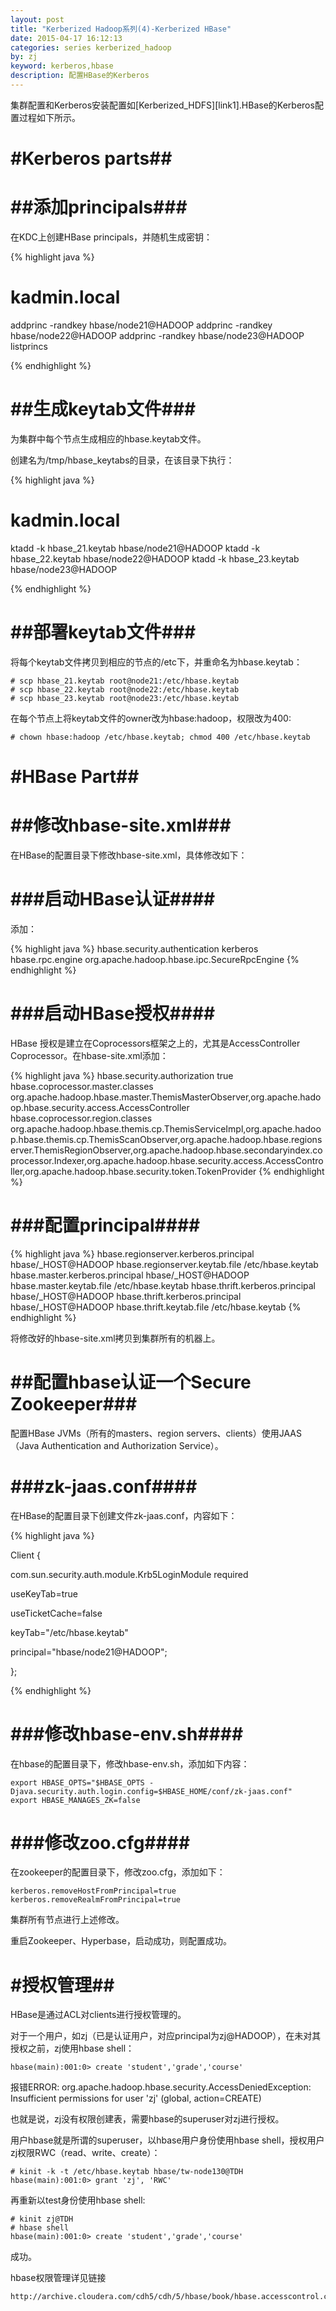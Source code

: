 ```yaml
---
layout: post
title: "Kerberized Hadoop系列(4)-Kerberized HBase"
date: 2015-04-17 16:12:13
categories: series kerberized_hadoop
by: zj
keyword: kerberos,hbase 
description: 配置HBase的Kerberos
---
```


集群配置和Kerberos安装配置如[Kerberized_HDFS][link1].HBase的Kerberos配置过程如下所示。

# #Kerberos parts##

# ##添加principals###

在KDC上创建HBase principals，并随机生成密钥：

{% highlight java %}

#  kadmin.local
addprinc -randkey hbase/node21@HADOOP
addprinc -randkey hbase/node22@HADOOP
addprinc -randkey hbase/node23@HADOOP
listprincs

{% endhighlight %}

# ##生成keytab文件###

为集群中每个节点生成相应的hbase.keytab文件。

创建名为/tmp/hbase_keytabs的目录，在该目录下执行：

{% highlight java %}

#  kadmin.local 
ktadd -k hbase_21.keytab hbase/node21@HADOOP
ktadd -k hbase_22.keytab hbase/node22@HADOOP
ktadd -k hbase_23.keytab hbase/node23@HADOOP

{% endhighlight %}

# ##部署keytab文件###

将每个keytab文件拷贝到相应的节点的/etc下，并重命名为hbase.keytab：

	# scp hbase_21.keytab root@node21:/etc/hbase.keytab
	# scp hbase_22.keytab root@node22:/etc/hbase.keytab
	# scp hbase_23.keytab root@node23:/etc/hbase.keytab

在每个节点上将keytab文件的owner改为hbase:hadoop，权限改为400:

	# chown hbase:hadoop /etc/hbase.keytab; chmod 400 /etc/hbase.keytab

# #HBase Part##

# ##修改hbase-site.xml###

在HBase的配置目录下修改hbase-site.xml，具体修改如下：

# ###启动HBase认证####

添加：

{% highlight java %}
<property>
    <name>hbase.security.authentication</name>
    <value>kerberos</value>
  </property>
  <property>
    <name>hbase.rpc.engine</name>
    <value>org.apache.hadoop.hbase.ipc.SecureRpcEngine</value>
  </property>
{% endhighlight %}

# ###启动HBase授权####

HBase 授权是建立在Coprocessors框架之上的，尤其是AccessController Coprocessor。在hbase-site.xml添加：

{% highlight java %}
<property>
    <name>hbase.security.authorization</name>
    <value>true</value>
  </property>
 <property>
    <name>hbase.coprocessor.master.classes</name>
    <value>org.apache.hadoop.hbase.master.ThemisMasterObserver,org.apache.hadoop.hbase.security.access.AccessController</value>
  </property>
  <property>
    <name>hbase.coprocessor.region.classes</name>
    <value>org.apache.hadoop.hbase.themis.cp.ThemisServiceImpl,org.apache.hadoop.hbase.themis.cp.ThemisScanObserver,org.apache.hadoop.hbase.regionserver.ThemisRegionObserver,org.apache.hadoop.hbase.secondaryindex.coprocessor.Indexer,org.apache.hadoop.hbase.security.access.AccessController,org.apache.hadoop.hbase.security.token.TokenProvider</value>
  </property>
{% endhighlight %}

# ###配置principal####

{% highlight java %}
<property>
    <name>hbase.regionserver.kerberos.principal</name>
    <value>hbase/_HOST@HADOOP</value>
  </property>
  <property>
    <name>hbase.regionserver.keytab.file</name>
    <value>/etc/hbase.keytab</value>
  </property>
  <property>
    <name>hbase.master.kerberos.principal</name>
    <value>hbase/_HOST@HADOOP</value>
  </property>
  <property>
    <name>hbase.master.keytab.file</name>
    <value>/etc/hbase.keytab</value>
  </property>
  <property>
    <name>hbase.thrift.kerberos.principal</name>
    <value>hbase/_HOST@HADOOP</value>
  </property>
 <property>
    <name>hbase.thrift.kerberos.principal</name>
    <value>hbase/_HOST@HADOOP</value>
  </property>
  <property>
    <name>hbase.thrift.keytab.file</name>
    <value>/etc/hbase.keytab</value>
  </property>
{% endhighlight %}

将修改好的hbase-site.xml拷贝到集群所有的机器上。

# ##配置hbase认证一个Secure Zookeeper###

配置HBase JVMs（所有的masters、region servers、clients）使用JAAS（Java Authentication and Authorization Service）。

# ###zk-jaas.conf####

在HBase的配置目录下创建文件zk-jaas.conf，内容如下：

{% highlight java %}

Client {

com.sun.security.auth.module.Krb5LoginModule required

useKeyTab=true

useTicketCache=false

keyTab="/etc/hbase.keytab"

principal="hbase/node21@HADOOP";

};

{% endhighlight %}

# ###修改hbase-env.sh####

在hbase的配置目录下，修改hbase-env.sh，添加如下内容：

	export HBASE_OPTS="$HBASE_OPTS -Djava.security.auth.login.config=$HBASE_HOME/conf/zk-jaas.conf"
	export HBASE_MANAGES_ZK=false

# ###修改zoo.cfg####

在zookeeper的配置目录下，修改zoo.cfg，添加如下：

	kerberos.removeHostFromPrincipal=true
	kerberos.removeRealmFromPrincipal=true

集群所有节点进行上述修改。

重启Zookeeper、Hyperbase，启动成功，则配置成功。

# #授权管理##

HBase是通过ACL对clients进行授权管理的。

对于一个用户，如zj（已是认证用户，对应principal为zj@HADOOP），在未对其授权之前，zj使用hbase shell：

	hbase(main):001:0> create 'student','grade','course'

报错ERROR: org.apache.hadoop.hbase.security.AccessDeniedException: Insufficient permissions for user 'zj' (global, action=CREATE)

也就是说，zj没有权限创建表，需要hbase的superuser对zj进行授权。

用户hbase就是所谓的superuser，以hbase用户身份使用hbase shell，授权用户zj权限RWC（read、write、create）：

	# kinit -k -t /etc/hbase.keytab hbase/tw-node130@TDH
	hbase(main):001:0> grant 'zj', 'RWC'

再重新以test身份使用hbase shell:

	# kinit zj@TDH
	# hbase shell
	hbase(main):001:0> create 'student','grade','course'

成功。

hbase权限管理详见链接

	http://archive.cloudera.com/cdh5/cdh/5/hbase/book/hbase.accesscontrol.configuration.html

